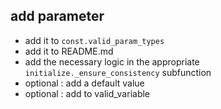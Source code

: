 ## add parameter
- add it to ```const.valid_param_types```
- add it to README.md
- add the necessary logic in the appropriate ```initialize._ensure_consistency``` subfunction
- optional : add a default value
- optional : add to valid_variable

